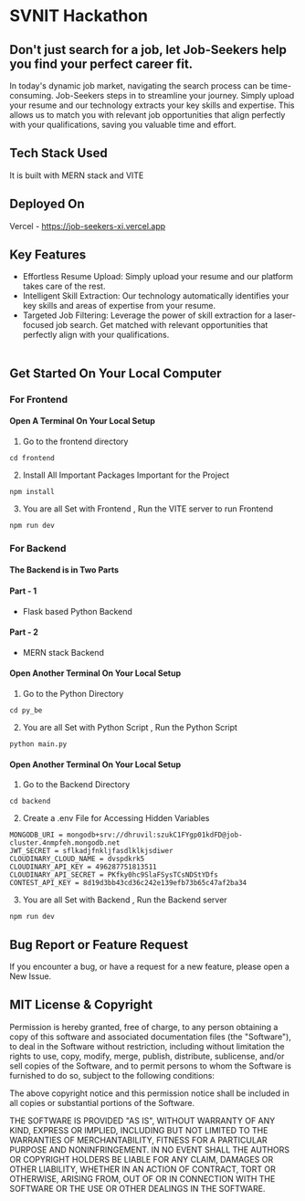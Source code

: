 # SVNIT Hackathon
## Don't just search for a job, let Job-Seekers help you find your perfect career fit.

In today's dynamic job market, navigating the search process can be time-consuming. Job-Seekers steps in to streamline your journey. Simply upload your resume and our technology extracts your key skills and expertise. This allows us to match you with relevant job opportunities that align perfectly with your qualifications, saving you valuable time and effort.

## Tech Stack Used
It is built with MERN stack and VITE

## Deployed On
Vercel - https://job-seekers-xi.vercel.app

## Key Features
* Effortless Resume Upload: Simply upload your resume and our platform takes care of the rest.
* Intelligent Skill Extraction: Our technology automatically identifies your key skills and areas of expertise from your resume.
* Targeted Job Filtering: Leverage the power of skill extraction for a laser-focused job search. Get matched with relevant opportunities that perfectly align with your qualifications.
<br><br>
## Get Started On Your Local Computer
### For Frontend

#### Open A Terminal On Your Local Setup
1. Go to the frontend directory
```
cd frontend
```
2. Install All Important Packages Important for the Project
```
npm install
```
3. You are all Set with Frontend , Run the VITE server to run Frontend
```
npm run dev
```

### For Backend
#### The Backend is in Two Parts
#### Part - 1 
* Flask based Python Backend
#### Part - 2 
* MERN stack Backend



#### Open Another Terminal On Your Local Setup
1. Go to the Python Directory
```
cd py_be
```
2. You are all Set with Python Script , Run the Python Script
```
python main.py
```


#### Open Another Terminal On Your Local Setup
1. Go to the Backend Directory
```
cd backend
```
2. Create a .env File for Accessing Hidden Variables
```
MONGODB_URI = mongodb+srv://dhruvil:szukC1FYgp01kdFD@job-cluster.4nmpfeh.mongodb.net
JWT_SECRET = sflkadjfnkljfasdlklkjsdiwer
CLOUDINARY_CLOUD_NAME = dvspdkrk5
CLOUDINARY_API_KEY = 496287751813511
CLOUDINARY_API_SECRET = PKfky0hc9SlaFSysTCsNDStYDfs
CONTEST_API_KEY = 8d19d3bb43cd36c242e139efb73b65c47af2ba34
```
3. You are all Set with Backend , Run the Backend server
```
npm run dev
```

## Bug Report or Feature Request
If you encounter a bug, or have a request for a new feature, please open a New Issue.

## MIT License & Copyright
Permission is hereby granted, free of charge, to any person obtaining a copy of this software and associated documentation files (the "Software"), to deal in the Software without restriction, including without limitation the rights to use, copy, modify, merge, publish, distribute, sublicense, and/or sell copies of the Software, and to permit persons to whom the Software is furnished to do so, subject to the following conditions:

The above copyright notice and this permission notice shall be included in all copies or substantial portions of the Software.

THE SOFTWARE IS PROVIDED "AS IS", WITHOUT WARRANTY OF ANY KIND, EXPRESS OR IMPLIED, INCLUDING BUT NOT LIMITED TO THE WARRANTIES OF MERCHANTABILITY, FITNESS FOR A PARTICULAR PURPOSE AND NONINFRINGEMENT. IN NO EVENT SHALL THE AUTHORS OR COPYRIGHT HOLDERS BE LIABLE FOR ANY CLAIM, DAMAGES OR OTHER LIABILITY, WHETHER IN AN ACTION OF CONTRACT, TORT OR OTHERWISE, ARISING FROM, OUT OF OR IN CONNECTION WITH THE SOFTWARE OR THE USE OR OTHER DEALINGS IN THE SOFTWARE.
